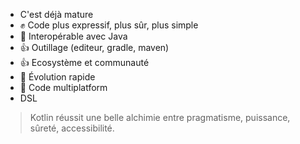 
* C'est déjà mature
* ✊ Code plus expressif, plus sûr, plus simple
* 🤝 Interopérable avec Java
* 👍 Outillage (editeur, gradle, maven)
* 👍 Ecosystème et communauté
* 🚀 Évolution rapide
* 🐣 Code multiplatform 
* DSL

> Kotlin réussit une belle alchimie entre pragmatisme, puissance, sûreté, accessibilité.
